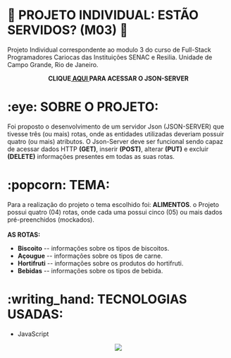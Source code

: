 # :robot: PROJETO INDIVIDUAL: ESTÃO SERVIDOS? (M03) :space_invader:
<p> Projeto Individual correspondente ao modulo 3 do curso de Full-Stack Programadores Cariocas das Instituições SENAC e Resilia. Unidade de Campo Grande, Rio de Janeiro.</p>
<div align="center"><b>CLIQUE<a href="https://projeto-modulo-3.onrender.com"> AQUI </a>PARA ACESSAR O JSON-SERVER</b></div>
<h1>:eye: SOBRE O PROJETO: </h1>
<p> Foi proposto o desenvolvimento de um servidor Json (JSON-SERVER) que tivesse três (ou mais) rotas, onde as entidades utilizadas deveriam possuir quatro (ou mais) atributos. O Json-Server deve ser funcional sendo capaz de acessar dados HTTP <b>(GET)</b>, inserir <b>(POST)</b>, alterar <b>(PUT)</b> e excluir <b>(DELETE)</b> informações presentes em todas as suas rotas. </p>
<h1>:popcorn: TEMA:</h1>
<p> Para a realização do projeto o tema escolhido foi: <b>ALIMENTOS</b>. o Projeto possui quatro (04) rotas, onde cada uma possui cinco (05) ou mais dados pré-preenchidos (mockados). <br><br><b>AS ROTAS:</b>
<ul>
<li><b>Biscoito</b> -- informações sobre os tipos de biscoitos.</li>
<li><b>Açougue</b> -- informações sobre os tipos de carne.</li>
<li><b>Hortifruti</b> -- informações sobre os produtos do hortifruti. </li>
<li><b>Bebidas</b> -- informações sobre os tipos de bebida.</li>
</ul>
<h1>:writing_hand: TECNOLOGIAS USADAS:</h1>
<ul>
  <li>JavaScript</li>
  </ul>

<div align="center"><img src="https://img.shields.io/badge/JavaScript-F7DF1E?style=for-the-badge&logo=javascript&logoColor=black"></div>
